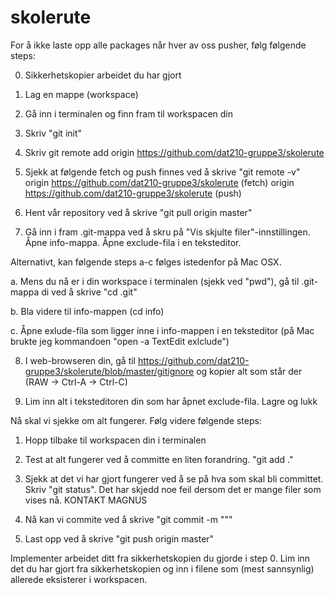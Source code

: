 # skolerute
For å ikke laste opp alle packages når hver av oss pusher, følg følgende steps:

0. Sikkerhetskopier arbeidet du har gjort

1. Lag en mappe (workspace)

2. Gå inn i terminalen og finn fram til workspacen din

3. Skriv "git init"

4. Skriv git remote add origin https://github.com/dat210-gruppe3/skolerute

5. Sjekk at følgende fetch og push finnes ved å skrive "git remote -v"
origin	https://github.com/dat210-gruppe3/skolerute (fetch)
origin	https://github.com/dat210-gruppe3/skolerute (push)

6. Hent vår repository ved å skrive "git pull origin master"

7. Gå inn i fram .git-mappa ved å skru på "Vis skjulte filer"-innstillingen.  Åpne info-mappa. Åpne exclude-fila i en teksteditor.
  
  Alternativt, kan følgende steps a-c følges istedenfor på Mac OSX. 

  a. Mens du nå er i din workspace i terminalen (sjekk ved "pwd"), gå til .git-mappa di ved å skrive "cd .git"

  b. Bla videre til info-mappen (cd info)

  c. Åpne exlude-fila som ligger inne i info-mappen i en teksteditor (på Mac brukte jeg kommandoen "open -a TextEdit exlclude")

8. I web-browseren din, gå til https://github.com/dat210-gruppe3/skolerute/blob/master/gitignore og kopier alt som står der (RAW -> Ctrl-A -> Ctrl-C)

9. Lim inn alt i teksteditoren din som har åpnet exclude-fila. Lagre og lukk



Nå skal vi sjekke om alt fungerer. Følg videre følgende steps:

1. Hopp tilbake til workspacen din i terminalen

2. Test at alt fungerer ved å committe en liten forandring.
"git add ."

3. Sjekk at det vi har gjort fungerer ved å se på hva som skal bli committet. Skriv "git status".
Det har skjedd noe feil dersom det er mange filer som vises nå. KONTAKT MAGNUS

4. Nå kan vi commite ved å skrive "git commit -m "<din melding>""

5. Last opp ved å skrive "git push origin master"



Implementer arbeidet ditt fra sikkerhetskopien du gjorde i step 0. Lim inn det du har gjort fra sikkerhetskopien og inn i filene som (mest sannsynlig) allerede eksisterer i workspacen.




